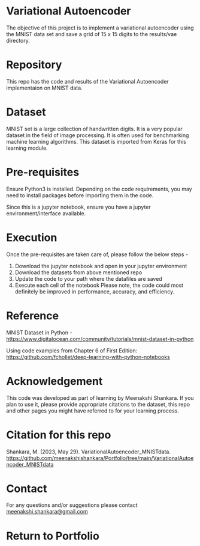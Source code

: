 
# Variational Autoencoder

The objective of this project is to implement a variational autoencoder using the MNIST data set and save a grid of 15 x 15 digits to the results/vae directory.

# Repository

This repo has the code and results of the Variational Autoencoder implementaion on MNIST data.

# Dataset

MNIST set is a large collection of handwritten digits. It is a very popular dataset in the field of image processing. It is often used for benchmarking machine learning algorithms.
This dataset is imported from Keras for this learning module.

# Pre-requisites

Ensure Python3 is installed. Depending on the code requirements, you may need to install packages before importing them in the code.

Since this is a jupyter notebook, ensure you have a jupyter environment/interface available. 

# Execution

Once the pre-requisites are taken care of, please follow the below steps -

1. Download the jupyter notebook and open in your jupyter environment
2. Download the datasets from above mentioned repo
3. Update the code to your path where the datafiles are saved
4. Execute each cell of the notebook
Please note, the code could most definitely be improved in performance, accuracy, and efficiency.


# Reference

MNIST Dataset in Python - 
https://www.digitalocean.com/community/tutorials/mnist-dataset-in-python 

Using code examples from Chapter 6 of First Edition: 
https://github.com/fchollet/deep-learning-with-python-notebooks  


# Acknowledgement 
This code was developed as part of learning by Meenakshi Shankara.
If you plan to use it, please provide appropriate citations to the dataset, this repo and other pages you might have referred to for your learning process.

# Citation for this repo
Shankara, M. (2023, May 29). VariationalAutoencoder_MNISTdata. 
https://github.com/meenakshishankara/Portfolio/tree/main/VariationalAutoencoder_MNISTdata  

# Contact
For any questions and/or suggestions please contact meenakshi.shankara@gmail.com

# Return to Portfolio


